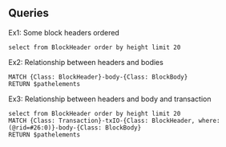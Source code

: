 ## Queries 

Ex1: Some block headers ordered
```roomsql
select from BlockHeader order by height limit 20
```

Ex2: Relationship between headers and bodies
```roomsql
MATCH {Class: BlockHeader}-body-{Class: BlockBody}
RETURN $pathelements
```

Ex3: Relationship between headers and body and transaction

```roomsql
select from BlockHeader order by height limit 20
MATCH {Class: Transaction}-txIO-{Class: BlockHeader, where: (@rid=#26:0)}-body-{Class: BlockBody}
RETURN $pathelements
```